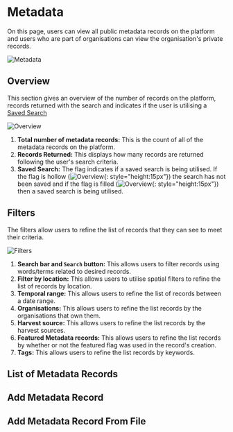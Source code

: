 # Metadata

On this page, users can view all public metadata records on the platform and users who are part of organisations can view the organisation's private records.

![Metadata ](./img/metadata-.png)

## Overview

This section gives an overview of the number of records on the platform, records returned with the search and indicates if the user is utilising a [Saved Search](./saved-search.md)

![Overview ](./img/overview-.png)

1. **Total number of metadata records:** This is the count of all of the metadata records on the platform.
2. **Records Returned:** This displays how many records are returned following the user's search criteria.
3. **Saved Search:** The flag indicates if a saved search is being utilised. If the flag is hollow (![Overview ](./img/overview-.png){: style="height:15px"}) the search has not been saved and if the flag is filled (![Overview ](./img/overview-.png){: style="height:15px"}) then a saved search is being utilised.

## Filters

The filters allow users to refine the list of records that they can see to meet their criteria.

![Filters ](./img/filters-.png)

1. **Search bar and `Search` button:** This allows users to filter records using words/terms related to desired records.
2. **Filter by location:** This allows users to utilise spatial filters to refine the list of records by location.
3. **Temporal range:** This allows users to refine the list of records between a date range.
4. **Organisations:** This allows users to refine the list records by the organisations that own them.
5. **Harvest source:** This allows users to refine the list records by the harvest sources.
6. **Featured Metadata records:** This allows users to refine the list records by whether or not the featured flag was used in the record's creation.
7. **Tags:** This allows users to refine the list records by keywords.

## List of Metadata Records

## Add Metadata Record

## Add Metadata Record From File

